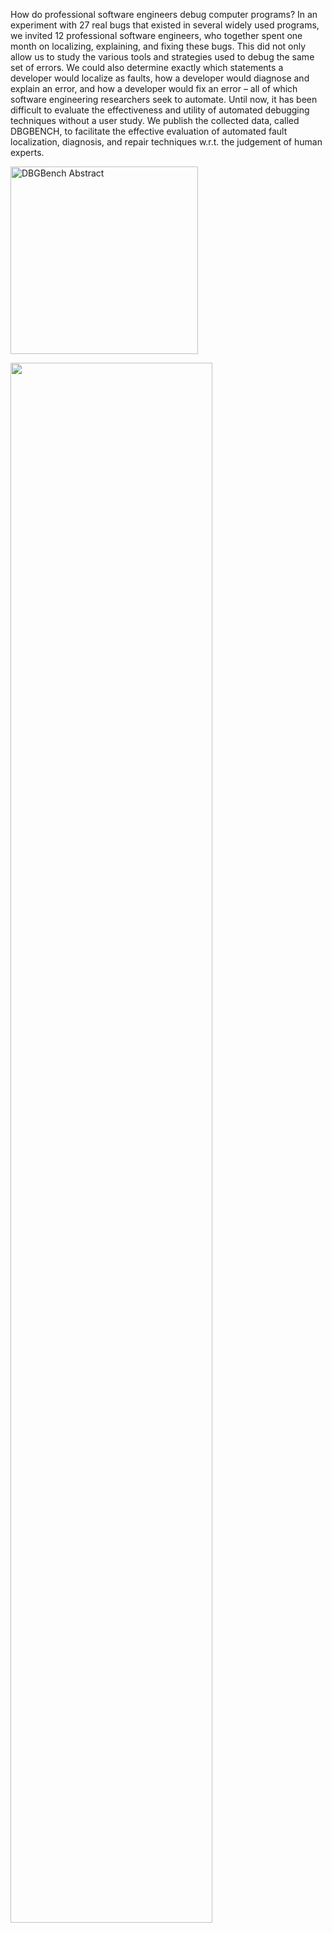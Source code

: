 How do professional software engineers debug computer programs? In an experiment with 27 real bugs that existed in several widely used programs, we invited 12 professional software engineers, who together spent one month on localizing, explaining, and fixing these bugs. This did not only allow us to study the various tools and strategies used to debug the same set of errors. We could also determine exactly which statements a developer would localize as faults, how a developer would diagnose and explain an error, and how a developer would fix an error – all of which software engineering researchers seek to automate. Until now, it has been difficult to evaluate the effectiveness and utility of automated debugging techniques without a user study. We publish the collected data, called DBGBENCH, to facilitate the effective evaluation of automated fault localization, diagnosis, and repair techniques w.r.t. the judgement of human experts.

<p style="position:fixed; left: 50%; top: 265px; transform: translate(-625px, 0%); width: 300px; padding: 0px">

<a href="https://github.com/dbgbench/dbgbench.github.io/raw/master/abstract.pdf"><img src="https://github.com/dbgbench/dbgbench.github.io/raw/master/abstract.png" alt="DBGBench Abstract" style="width: 300px;"/></a></p>

<img src="https://github.com/dbgbench/dbgbench.github.io/raw/master/mainobjective.png" width=80% />
